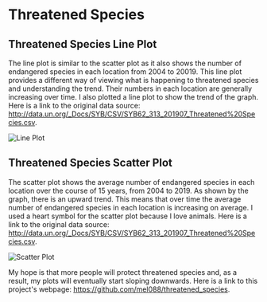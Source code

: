 # Threatened Species
## Threatened Species Line Plot

The line plot is similar to the scatter plot as it also shows the number of endangered species in each location from 2004 to 20019. This line plot provides a different way of viewing what is happening to threatened species and understanding the trend. Their numbers in each location are generally increasing over time. I also plotted a line plot to show the trend of the graph. Here is a link to the original data source: http://data.un.org/_Docs/SYB/CSV/SYB62_313_201907_Threatened%20Species.csv.

<img src="https://github.com/mel088/threatened_species/blob/main/Screen%20Shot%202020-10-07%20at%2011.43.59%20PM.png" alt="Line Plot">

## Threatened Species Scatter Plot

The scatter plot shows the average number of endangered species in each location over the course of 15 years, from 2004 to 2019.
As shown by the graph, there is an upward trend. This means that over time the average number of endangered species in each location is increasing on average. I used a heart symbol for the scatter plot because I love animals. Here is a link to the original data source: http://data.un.org/_Docs/SYB/CSV/SYB62_313_201907_Threatened%20Species.csv.

 <img src="https://github.com/mel088/threatened_species/blob/main/Screen%20Shot%202020-10-07%20at%2011.44.51%20PM.png" alt="Scatter Plot"> 

My hope is that more people will protect threatened species and, as a result, my plots will eventually start sloping downwards.
Here is a link to this project's webpage: https://github.com/mel088/threatened_species.
